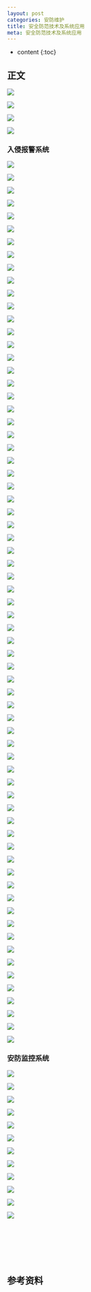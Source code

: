 ```yaml
---
layout: post
categories: 安防维护
title: 安全防范技术及系统应用
meta: 安全防范技术及系统应用
---
```

* content
{:toc}

## 正文

![]({{site.baseurl}}/images/202212160/20221216091304.png)

![]({{site.baseurl}}/images/202212160/20221216091834.png)

![]({{site.baseurl}}/images/202212160/20221216092950.png)

![]({{site.baseurl}}/images/202212160/20221216093317.png)

### 入侵报警系统

![]({{site.baseurl}}/images/202212160/20221216094247.png)

![]({{site.baseurl}}/images/202212160/20221216094345.png)

![]({{site.baseurl}}/images/202212160/20221216095000.png)

![]({{site.baseurl}}/images/202212160/20221216095100.png)

![]({{site.baseurl}}/images/202212160/20221216095249.png)

![]({{site.baseurl}}/images/202212160/20221216100009.png)

![]({{site.baseurl}}/images/202212160/20221216100111.png)

![]({{site.baseurl}}/images/202212160/20221216100225.png)

![]({{site.baseurl}}/images/202212160/20221216100424.png)

![]({{site.baseurl}}/images/202212160/20221216100759.png)

![]({{site.baseurl}}/images/202212160/20221216101030.png)

![]({{site.baseurl}}/images/202212160/20221216101140.png)

![]({{site.baseurl}}/images/202212160/20221216101224.png)

![]({{site.baseurl}}/images/202212160/20221216101433.png)

![]({{site.baseurl}}/images/202212160/20221216101452.png)

![]({{site.baseurl}}/images/202212160/20221216101632.png)

![]({{site.baseurl}}/images/202212160/20221216101755.png)

![]({{site.baseurl}}/images/202212160/20221216102003.png)

![]({{site.baseurl}}/images/202212160/20221216102202.png)

![]({{site.baseurl}}/images/202212160/20221216102713.png)

![]({{site.baseurl}}/images/202212160/20221216102858.png)

![]({{site.baseurl}}/images/202212160/20221216103002.png)

![]({{site.baseurl}}/images/202212160/20221216104146.png)

![]({{site.baseurl}}/images/202212160/20221216104229.png)

![]({{site.baseurl}}/images/202212160/20221216104354.png)

![]({{site.baseurl}}/images/202212160/20221216104542.png)

![]({{site.baseurl}}/images/202212160/20221216104939.png)

![]({{site.baseurl}}/images/202212160/20221216105236.png)

![]({{site.baseurl}}/images/202212160/20221216105506.png)

![]({{site.baseurl}}/images/202212160/20221216105656.png)

![]({{site.baseurl}}/images/202212160/20221216105941.png)

![]({{site.baseurl}}/images/202212160/20221216110101.png)

![]({{site.baseurl}}/images/202212160/20221216110132.png)

![]({{site.baseurl}}/images/202212160/20221216110253.png)

![]({{site.baseurl}}/images/202212160/20221216110345.png)

![]({{site.baseurl}}/images/202212160/20221216110432.png)

![]({{site.baseurl}}/images/202212160/20221216110533.png)

![]({{site.baseurl}}/images/202212160/20221216110635.png)

![]({{site.baseurl}}/images/202212160/20221216110729.png)

![]({{site.baseurl}}/images/202212160/20221216110933.png)

![]({{site.baseurl}}/images/202212160/20221216111030.png)

![]({{site.baseurl}}/images/202212160/20221216111124.png)

![]({{site.baseurl}}/images/202212160/20221216111248.png)

![]({{site.baseurl}}/images/202212160/20221216111428.png)

![]({{site.baseurl}}/images/202212160/20221216111452.png)

![]({{site.baseurl}}/images/202212160/20221216111725.png)

![]({{site.baseurl}}/images/202212160/20221216111807.png)

![]({{site.baseurl}}/images/202212160/20221216111859.png)

![]({{site.baseurl}}/images/202212160/20221216111914.png)

![]({{site.baseurl}}/images/202212160/20221216112139.png)

![]({{site.baseurl}}/images/202212160/20221216112440.png)

![]({{site.baseurl}}/images/202212160/20221216112733.png)

![]({{site.baseurl}}/images/202212160/20221216112741.png)

![]({{site.baseurl}}/images/202212160/20221216112827.png)

![]({{site.baseurl}}/images/202212160/20221216112835.png)

![]({{site.baseurl}}/images/202212160/20221216112851.png)

![]({{site.baseurl}}/images/202212160/20221216112908.png)

![]({{site.baseurl}}/images/202212160/20221216112947.png)

![]({{site.baseurl}}/images/202212160/20221216113034.png)

![]({{site.baseurl}}/images/202212160/20221216113046.png)

![]({{site.baseurl}}/images/202212160/20221216113131.png)

![]({{site.baseurl}}/images/202212160/20221216113232.png)

![]({{site.baseurl}}/images/202212160/20221216113349.png)

![]({{site.baseurl}}/images/202212160/20221216113438.png)

![]({{site.baseurl}}/images/202212160/20221216113523.png)

![]({{site.baseurl}}/images/202212160/20221216113527.png)

![]({{site.baseurl}}/images/202212160/20221216113746.png)

![]({{site.baseurl}}/images/202212160/20221216113838.png)

![]({{site.baseurl}}/images/202212160/20221216114049.png)

### 安防监控系统

![]({{site.baseurl}}/images/202212160/20221216000000.png)

![]({{site.baseurl}}/images/202212160/20221216000000.png)

![]({{site.baseurl}}/images/202212160/20221216000000.png)

![]({{site.baseurl}}/images/202212160/20221216000000.png)

![]({{site.baseurl}}/images/202212160/20221216000000.png)

![]({{site.baseurl}}/images/202212160/20221216000000.png)

![]({{site.baseurl}}/images/202212160/20221216000000.png)

![]({{site.baseurl}}/images/202212160/20221216000000.png)

![]({{site.baseurl}}/images/202212160/20221216000000.png)

![]({{site.baseurl}}/images/202212160/20221216000000.png)

![]({{site.baseurl}}/images/202212160/20221216000000.png)

![]({{site.baseurl}}/images/202212160/20221216000000.png)



<br/><br/><br/><br/><br/>
## 参考资料




